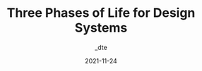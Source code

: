 ---
author: _dte
date: 2021-11-24
tags:
  - design-systems
  - meta
target_url: https://daneden.me/blog/2021/three-phases-of-design-systems
title: Three Phases of Life for Design Systems
---